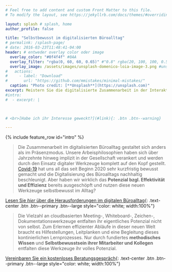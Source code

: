 ```yaml
---
# Feel free to add content and custom Front Matter to this file.
# To modify the layout, see https://jekyllrb.com/docs/themes/#overriding-theme-defaults

layout: splash # splash, home
author_profile: false

title: "Selbstbewusst im digitalisierten Büroalltag"
# permalink: /splash-page/
# date: 2016-03-23T11:48:41-04:00
header: # entweder overlay color oder image
  overlay_color: "#0f4f4f" #0AA
  overlay_filter: "rgba(0, 60, 60, 0.65)" #"0.8" rgba(20, 100, 100, 0.5), url(/assets/images/unsplash-image-2.jpg)
  overlay_image: /assets/images/unsplash-domenico-loia-image-3.png #unsplash-image-2.jpg
#   actions:
#     - label: "Download"
#       url: "https://github.com/mmistakes/minimal-mistakes/"
  caption: "Photo credit: [**Unsplash**](https://unsplash.com)"
excerpt: Meistern Sie die digitalisierte Zusammenarbeit in der Interaktion mit Kollegen und Kunden im Büro-, Projekt- und Meetingalltag! 
#intro: 
#  - excerpt: |


      
# <br>[Habe ich ihr Interesse geweckt?](#link){: .btn .btn--warning}

---
```


{% include feature_row id="intro" %}

> Die Zusammenarbeit im digitalisierten Büroalltag gestaltet sich anders als im Präsenzmodus. Unsere Arbeisphilosophien haben sich über Jahrzehnte hinweg implizit in der Gesellschaft verankert und werden durch den Einsatz digitaler Werkzeuge komplett auf den Kopf gestellt. 
> [Covid-19](https://de.wikipedia.org/wiki/COVID-19) hat uns all das seit Beginn 2020 sehr kurzfristig bewusst gemacht und die Digitalisierung des Büroalltags nachhaltig beschleunigt. Aber haben wir wirklich das __Potenzial bzgl. Effektivität und Effizienz__ bereits ausgeschöpft und nutzen diese neuen Werkzeuge selbstbewusst im Alltag? 
> 
>
[Lesen Sie _hier_ über die Herausforderungen im digitalen Büroalltag](/herausforderungen){: .text-center .btn .btn--primary .btn--large style="color: white; width:100%"}
>
> Die Vielzahl an cloudbasierten Meeting-, Whiteboard-, Zeichen-, Dokumentationswerkzeuge entfalten ihr eigentliches Potenzial nicht von selbst. Zum Erlernen effizienter Abläufe in dieser neuen Welt braucht es Hilfestellungen, Leitplanken und eine Begleitung dieses kontinierlichen Lernprozesses. Nur durch fundiertes __methodisches Wissen__ und __Selbstbewusstsein ihrer Mitarbeiter und Kollegen__ entfalten diese Werkzeuge ihr volles Potenzial.
>
[Vereinbaren Sie ein kostenloses Beratungsgespräch](/leistungen){: .text-center .btn .btn--primary .btn--large style="color: white; width:100%"}
